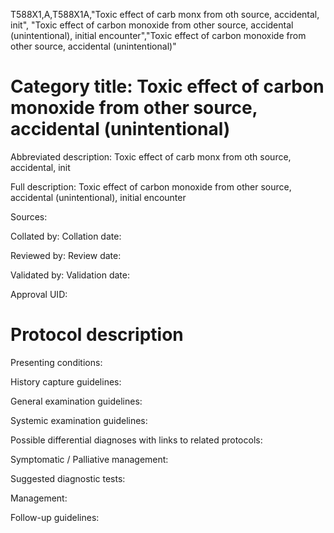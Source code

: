 T588X1,A,T588X1A,"Toxic effect of carb monx from oth source, accidental, init", "Toxic effect of carbon monoxide from other source, accidental (unintentional), initial encounter","Toxic effect of carbon monoxide from other source, accidental (unintentional)"
# Category title: Toxic effect of carbon monoxide from other source, accidental (unintentional)

Abbreviated description: Toxic effect of carb monx from oth source, accidental, init

Full description: Toxic effect of carbon monoxide from other source, accidental (unintentional), initial encounter

Sources:

Collated by:
Collation date:

Reviewed by:
Review date:

Validated by:
Validation date:

Approval UID:

# Protocol description

Presenting conditions:

History capture guidelines:

General examination guidelines:

Systemic examination guidelines:

Possible differential diagnoses with links to related protocols:

Symptomatic / Palliative management:

Suggested diagnostic tests:

Management:

Follow-up guidelines:
